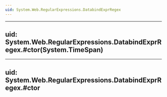 ```yaml
---
uid: System.Web.RegularExpressions.DatabindExprRegex
---
```


---
uid: System.Web.RegularExpressions.DatabindExprRegex.#ctor(System.TimeSpan)
---

---
uid: System.Web.RegularExpressions.DatabindExprRegex.#ctor
---
